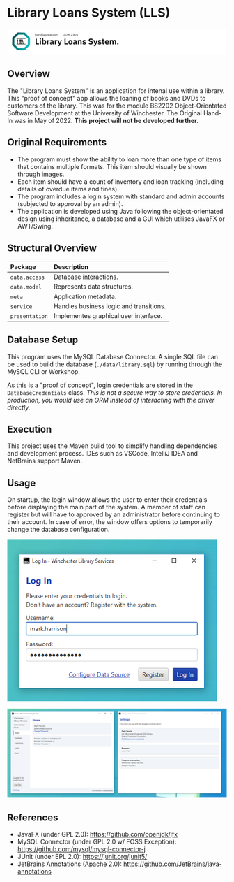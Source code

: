 # Library Loans System (LLS)

![Banner (Decorative)](./docs/lls-banner.png)

## Overview

The "Library Loans System" is an application for intenal use within a library. This
"proof of concept" app allows the loaning of books and DVDs to customers of the library.
This was for the module BS2202 Object-Orientated Software Development at the University
of Winchester. The Original Hand-In was in May of 2022. **This project will not be**
**developed further.**

## Original Requirements

* The program must show the ability to loan more than one type of items that contains
multiple formats. This item should visually be shown through images.
* Each item should have a count of inventory and loan tracking (including details of
overdue items and fines).
* The program includes a login system with standard and admin accounts (subjected to
approval by an admin).
* The application is developed using Java following the object-orientated design using
inheritance, a database and a GUI which utilises JavaFX or AWT/Swing.

## Structural Overview

| Package        | Description                             |
| :------------- | :-------------------------------------- |
| `data.access`  | Database interactions.                  |
| `data.model`   | Represents data structures.             |
| `meta`         | Application metadata.                   |
| `service`      | Handles business logic and transitions. |
| `presentation` | Implementes graphical user interface.   |

## Database Setup

This program uses the MySQL Database Connector. A single SQL file can be used to build the
database (`./data/library.sql`) by running through the MySQL CLI or Workshop.

As this is a "proof of concept", login credentials are stored in the `DatabaseCredentials`
class. _This is not a secure way to store credentials. In production, you would use an_
_ORM instead of interacting with the driver directly._

## Execution

This project uses the Maven build tool to simplify handling dependencies and development
process. IDEs such as VSCode, IntelliJ IDEA and NetBrains support Maven.

## Usage

On startup, the login window allows the user to enter their credentials before displaying
the main part of the system. A member of staff can register but will have to approved by
an administrator before continuing to their account. In case of error, the window offers
options to temporarily change the database configuration.

![Login Window](./docs/lls-login.PNG)

![Home Page and Settings Page](./docs/lls-home-settings.PNG)


## References

* JavaFX (under GPL 2.0): <https://github.com/openjdk/jfx>
* MySQL Connector (under GPL 2.0 w/ FOSS Exception): <https://github.com/mysql/mysql-connector-j>
* JUnit (under EPL 2.0): <https://junit.org/junit5/>
* JetBrains Annotations (Apache 2.0): <https://github.com/JetBrains/java-annotations>
